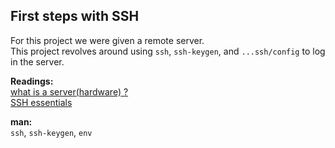 ## First steps with SSH

For this project we were given a remote server.  
This project revolves around using `ssh`, `ssh-keygen`, and `...ssh/config` to log in the server.  

**Readings:**  
[what is a server(hardware) ?](https://en.wikipedia.org/wiki/Server_(computing)#Hardware_requirement)  
[SSH essentials](https://www.digitalocean.com/community/tutorials/ssh-essentials-working-with-ssh-servers-clients-and-keys)

**man:**  
`ssh`, `ssh-keygen`, `env`


